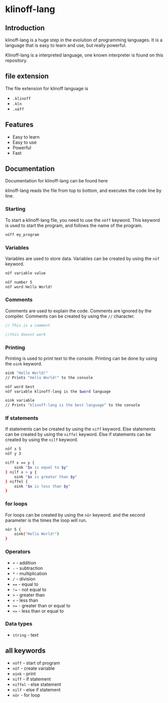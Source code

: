 # klinoff-lang

## Introduction
klinoff-lang is a huge step in the evolution of programming languages. It is a language that is easy to learn and use, but really powerful.

Klinoff-lang is a interpreted language, one known interpreter is found on this repository.

## file extension
The file extension for klinoff language is
- `.klinoff`
- `.kln`
- `.nöff`

## Features
- Easy to learn
- Easy to use
- Powerful
- Fast

## Documentation
Documentation for klinoff-lang can be found here

klinoff-lang reads the file from top to bottom, and executes the code line by line.


### Starting
To start a klinoff-lang file, you need to use the `nöff` keyword. This keyword is used to start the program, and follows the name of the program.

```bash
nöff my_program
```

### Variables
Variables are used to store data. Variables can be created by using the `nöf` keyword. 
```bash
nöf variable value
```

```bash
nöf number 5
nöf word Hello World!
```

### Comments
Comments are used to explain the code. Comments are ignored by the compiler. Comments can be created by using the `//` character.

```c
// This is a comment

//this doesnt work
```

### Printing
Printing is used to print text to the console. Printing can be done by using the `oink` keyword.

```bash
oink "Hello World!"
// Prints "Hello World!" to the console
```
```bash
nöf word best
nöf variable klinoff-lang is the $word language

oink variable
// Prints "klinoff-lang is the best language" to the console
```

### If statements
If statements can be created by using the `niff` keyword. 
Else statements can be created by using the `niffel` keyword. 
Else if statements can be created by using the `nilf` keyword. 


```bash
nöf x 5
nöf y 3

niff x == y {
    oink "$x is equal to $y"
} nilf x > y {
    oink "$x is greater than $y"
} niffel {
    oink "$x is less than $y"
}
```

### for loops
For loops can be created by using the `nör` keyword. and the second parameter is the times the loop will run.

```bash
nör 5 {
    oink("Hello World!")
}
```

### Operators
- `+` - addition
- `-` - subtraction
- `*` - multiplication
- `/` - division
- `==` - equal to
- `!=` - not equal to
- `>` - greater than
- `<` - less than
- `>=` - greater than or equal to
- `<=` - less than or equal to

### Data types
- `string` - text

## all keywords
- `nöff` - start of program
- `nöf` - create variable
- `oink` - print
- `niff` - if statement
- `niffel` - else statement
- `nilf` - else if statement
- `nör` - for loop

